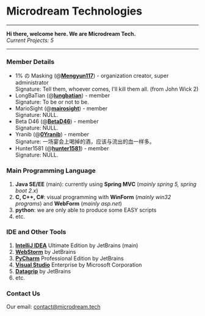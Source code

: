 # Microdream Technologies

***

**Hi there, welcome here. We are Microdream Tech.**  
_Current Projects: 5_

***

### Member Details

- 1% の Masking (@[**Mengyun117**](https://github.com/Mengyun117)) - organization creator, super administrator  
  Signature: Tell them, whoever comes, I'll kill them all. (from John Wick 2)  
- LongBaTian (@[**lungbatian**](https://github.com/lungbatian)) - member  
  Signature: To be or not to be.   
- MarioSight (@[**mairosight**](https://github.com/mairosight)) - member  
  Signature: NULL.   
- Beta D46 (@[**BetaD46**](https://github.com/BetaD46)) - member  
  Signature: NULL.   
- Yranib (@[**0Yranib**](https://github.com/0Yranib)) - member  
  Signature: 一场宴会上喝掉的酒，应该与流出的血一样多。
- Hunter1581 (@[**hunter1581**](https://github.com/hunter1581)) - member  
  Signature: NULL.


### Main Programming Language
1. **Java SE/EE** (main): currently using **Spring MVC** (_mainly spring 5, spring boot 2.x_)
2. **C, C++, C#**: visual programming with **WinForm** (_mainly win32 programs_) and **WebForm** (_mainly asp.net_)
3. **python**: we are only able to produce some EASY scripts
4. etc.

### IDE and Other Tools
1. [**IntelliJ IDEA**](https://www.jetbrains.com/idea/) Ultimate Edition by JetBrains (main)
2. [**WebStorm**](https://www.jetbrains.com/webstorm/) by JetBrains
3. [**PyCharm**](https://www.jetbrains.com/pycharm/) Professional Edition by JetBrains
4. [**Visual Studio**](https://visualstudio.microsoft.com/) Enterprise by Microsoft Corporation
5. [**Datagrip**](https://www.jetbrains.com/datagrip/) by JetBrains
6. etc.

### Contact Us
Our email: contact@microdream.tech

<!--

**Here are some ideas to get you started:**

🙋‍♀️ A short introduction - what is your organization all about?
🌈 Contribution guidelines - how can the community get involved?
👩‍💻 Useful resources - where can the community find your docs? Is there anything else the community should know?
🍿 Fun facts - what does your team eat for breakfast?
🧙 Remember, you can do mighty things with the power of [Markdown](https://docs.github.com/github/writing-on-github/getting-started-with-writing-and-formatting-on-github/basic-writing-and-formatting-syntax)
-->
